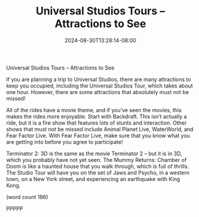 ﻿---
title: "Universal Studios Tours – Attractions to See"
date: 2024-08-30T13:28:14-08:00
description: "Universal Studio Tours Tips for Web Success"
featured_image: "/images/Universal Studio Tours.jpg"
tags: ["Universal Studio Tours"]
---

Universal Studios Tours – Attractions to See

If you are planning a trip to Universal Studios, there 
are many attractions to keep you occupied, 
including the Universal Studios Tour, which takes 
about one hour. However, there are some attractions 
that absolutely must not be missed!

All of the rides have a movie theme, and if you’ve 
seen the movies, this makes the rides more 
enjoyable. Start with Backdraft. This isn’t actually a 
ride, but it is a fire show that features lots of stunts 
and interaction. Other shows that must not be 
missed include Animal Planet Live, WaterWorld, and 
Fear Factor Live. With Fear Factor Live, make sure 
that you know what you are getting into before you 
agree to participate!

Terminator 2: 3D is the same as the movie 
Terminator 2 – but it is in 3D, which you probably 
have not yet seen. The Mummy Returns: Chamber 
of Doom is like a haunted house that you walk 
through, which is full of thrills. The Studio Tour will 
have you on the set of Jaws and Psycho, in a 
western town, on a New York street, and 
experiencing an earthquake with King Kong. 

(word count 186)

PPPPP




